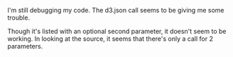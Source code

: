 I'm still debugging my code. The d3.json call seems to be giving me some trouble. 

Though it's listed with an optional second parameter, it doesn't seem to be working. 
In looking at the source, it seems that there's only a call for 2 parameters.